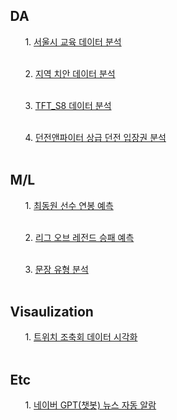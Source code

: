 

<ul>

<ul><h2> DA </h2>
<ul>1. <a href = "서울시_교육_데이터분석/"> 서울시 교육 데이터 분석 </a></ul></br>
<ul>2. <a href = "2023_지역_치안_데이터_분석/">  지역 치안 데이터 분석 </a></ul></br>
<ul>3. <a href = "TFT/">  TFT_S8 데이터 분석 </a></ul></br>
<ul>4. <a href = "던전앤파이터/"> 던전앤파이터 상급 던전 입장권 분석 </a></ul></br>



</ul>

<ul><h2> M/L </h2>
<ul>1. <a href = "최동원_연봉_예측/"> 최동원 선수 연봉 예측 </a></ul></br>
<ul>2. <a href = "리그오브레전드_승부_예측/">  리그 오브 레전드 승패 예측 </a></ul></br>
<ul>3. <a href = "문장_유형_분류_예측/">  문장 유형 분석 </a></ul></br>

</ul>


<ul><h2>Visaulization</h2>
<ul>1. <a href = "트위치_조축회_데이터_시각화/">  트위치 조축회 데이터 시각화 </a></ul></br>

</ul>

<ul><h2>Etc</h2>
<ul>1. <a href = "AutoNewsPush/">  네이버 GPT(챗봇) 뉴스 자동 알람 </a></ul></br>

</ul>
